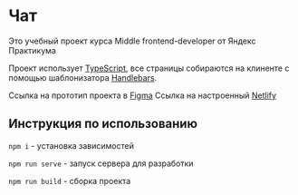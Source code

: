 # Чат

Это учебный проект курса Middle frontend-developer от Яндекс Практикума

Проект использует [TypeScript][typescript], все страницы собираются на клиненте с помощью шаблонизатора [Handlebars][handlebars].

Ссылка на прототип проекта в [Figma][figma]
Ссылка на настроенный [Netlify][netlify]

## Инструкция по использованию

`` npm i `` - установка зависимостей

`` npm run serve `` - запуск сервера для разработки

`` npm run build `` - сборка проекта

[figma]: https://www.figma.com/file/jGQ5nai3MKe0qjefYOhhoY/YP-Messenger-prototype
[netlify]: https://bright-sprinkles-ee9918.netlify.app/
[typescript]: https://www.typescriptlang.org
[handlebars]: https://handlebarsjs.com
